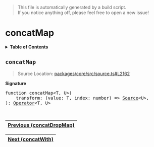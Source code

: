 > This file is automatically generated by a build script.<br>If you notice anything off, please feel free to open a new issue!

# concatMap

<details><summary><b>Table of Contents</b></summary>

1. [<code>concatMap</code>](#concatMap)</details>

## <a name="concatMap"></a><code>concatMap</code>

> Source Location: [packages\/core\/src\/source.ts#L2162](..\/..\/packages\/core\/src\/source.ts#L2162)

<b>Signature</b>

<pre>function concatMap&lt;T, U&gt;(<br>    transform: (value: T, index: number) =&gt; <a href="../03-api-source/00-Source.md#Source-Interface">Source</a>&lt;U&gt;,<br>): <a href="000-Operator.md#Operator">Operator</a>&lt;T, U&gt;</pre><br>

| [Previous \(concatDropMap\)](011-concatDropMap.md#readme) |
| --- |

<div align="right">

| [Next \(concatWith\)](013-concatWith.md#readme) |
| --- |
</div>
